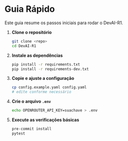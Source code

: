 # Guia Rápido

Este guia resume os passos iniciais para rodar o DevAI-R1.

1. **Clone o repositório**
   ```bash
   git clone <repo>
   cd DevAI-R1
   ```
2. **Instale as dependências**
   ```bash
   pip install -r requirements.txt
   pip install -r requirements-dev.txt
   ```
3. **Copie e ajuste a configuração**
   ```bash
   cp config.example.yaml config.yaml
   # edite conforme necessário
   ```
4. **Crie o arquivo `.env`**
   ```bash
   echo OPENROUTER_API_KEY=suachave > .env
   ```
5. **Execute as verificações básicas**
   ```bash
   pre-commit install
   pytest
   ```
